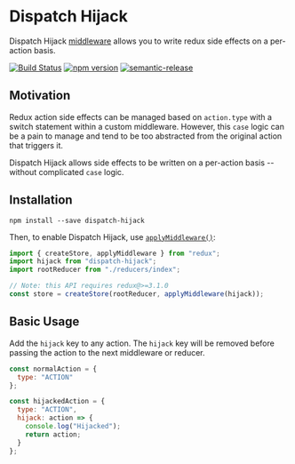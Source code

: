 # Dispatch Hijack

Dispatch Hijack [middleware](http://redux.js.org/docs/advanced/Middleware.html) allows you to write redux side effects on a per-action basis.

[![Build Status](https://travis-ci.org/zachary-sierakowski/dispatch-hijack.svg?branch=master)](https://travis-ci.org/zachary-sierakowski/dispatch-hijack)
[![npm version](https://badge.fury.io/js/dispatch-hijack.svg)](https://badge.fury.io/js/dispatch-hijack)
[![semantic-release](https://img.shields.io/badge/%F0%9F%93%A6%F0%9F%9A%80-semantic--release-e10079.svg)](https://github.com/semantic-release/semantic-release)

## Motivation

Redux action side effects can be managed based on `action.type` with a switch statement within a custom middleware. However, this `case` logic can be a pain to manage and tend to be too abstracted from the original action that triggers it.

Dispatch Hijack allows side effects to be written on a per-action basis -- without complicated `case` logic.

## Installation

```
npm install --save dispatch-hijack
```

Then, to enable Dispatch Hijack, use [`applyMiddleware()`](http://redux.js.org/docs/api/applyMiddleware.html):

```javascript
import { createStore, applyMiddleware } from "redux";
import hijack from "dispatch-hijack";
import rootReducer from "./reducers/index";

// Note: this API requires redux@>=3.1.0
const store = createStore(rootReducer, applyMiddleware(hijack));
```

## Basic Usage

Add the `hijack` key to any action. The `hijack` key will be removed before passing the action to the next middleware or reducer.

```javascript
const normalAction = {
  type: "ACTION"
};

const hijackedAction = {
  type: "ACTION",
  hijack: action => {
    console.log("Hijacked");
    return action;
  }
};
```

